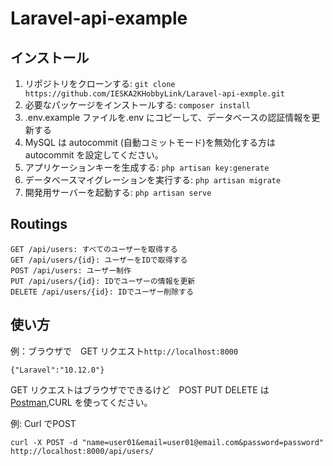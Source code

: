 # Laravel-api-example

## インストール

1. リポジトリをクローンする: `git clone https://github.com/IESKA2KHobbyLink/Laravel-api-exmple.git`
2. 必要なパッケージをインストールする: `composer install`
3. .env.example ファイルを.env にコピーして、データベースの認証情報を更新する
4. MySQL は autocommit (自動コミットモード)を無効化する方は　 autocommit を設定してください。
5. アプリケーションキーを生成する: `php artisan key:generate`
6. データベースマイグレーションを実行する: `php artisan migrate`
7. 開発用サーバーを起動する: `php artisan serve`

## Routings
```
GET /api/users: すべてのユーザーを取得する
GET /api/users/{id}: ユーザーをIDで取得する
POST /api/users: ユーザー制作
PUT /api/users/{id}: IDでユーザーの情報を更新
DELETE /api/users/{id}: IDでユーザー削除する
```
## 使い方
例：ブラウザで　GET リクエスト`http://localhost:8000` 
```
{"Laravel":"10.12.0"}
```
GET リクエストはブラウザでできるけど　POST PUT DELETE は　[Postman](https://www.postman.com/),CURL を使ってください。

例: Curl でPOST   
```
curl -X POST -d "name=user01&email=user01@email.com&password=password" http://localhost:8000/api/users/
```


